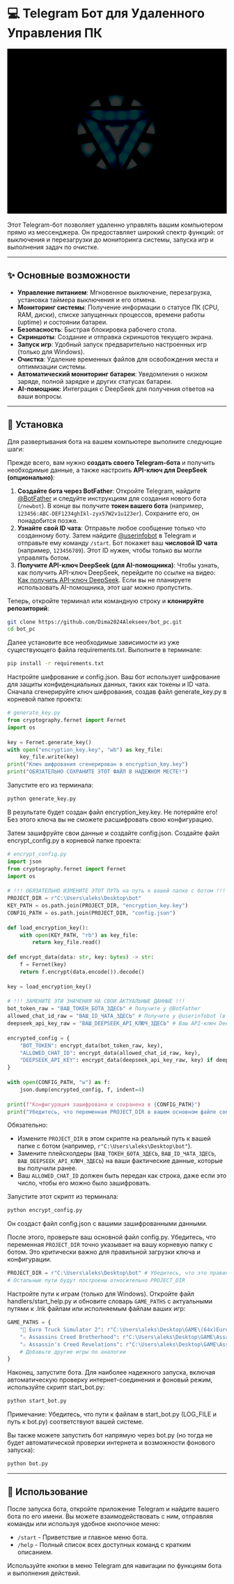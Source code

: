 # 💻 Telegram Бот для Удаленного Управления ПК

![GIF-анимация приветствия](https://github.com/Dima2024Alekseev/bot_pc/blob/main/preview.gif)

Этот Telegram-бот позволяет удаленно управлять вашим компьютером прямо из мессенджера. Он предоставляет широкий спектр функций: от выключения и перезагрузки до мониторинга системы, запуска игр и выполнения задач по очистке.

---

## ✨ Основные возможности

* **Управление питанием**: Мгновенное выключение, перезагрузка, установка таймера выключения и его отмена.
* **Мониторинг системы**: Получение информации о статусе ПК (CPU, RAM, диски), списке запущенных процессов, времени работы (uptime) и состоянии батареи.
* **Безопасность**: Быстрая блокировка рабочего стола.
* **Скриншоты**: Создание и отправка скриншотов текущего экрана.
* **Запуск игр**: Удобный запуск предварительно настроенных игр (только для Windows).
* **Очистка**: Удаление временных файлов для освобождения места и оптимизации системы.
* **Автоматический мониторинг батареи**: Уведомления о низком заряде, полной зарядке и других статусах батареи.
* **AI-помощник**: Интеграция с DeepSeek для получения ответов на ваши вопросы.

---

## 🚀 Установка

Для развертывания бота на вашем компьютере выполните следующие шаги:

Прежде всего, вам нужно **создать своего Telegram-бота** и получить необходимые данные, а также настроить **API-ключ для DeepSeek (опционально)**:

1. **Создайте бота через BotFather**: Откройте Telegram, найдите [@BotFather](https://t.me/BotFather) и следуйте инструкциям для создания нового бота (`/newbot`). В конце вы получите **токен вашего бота** (например, `123456:ABC-DEF1234ghIkl-zyx57W2v1u123er`). Сохраните его, он понадобится позже.
2. **Узнайте свой ID чата**: Отправьте любое сообщение только что созданному боту. Затем найдите [@userinfobot](https://t.me/userinfobot) в Telegram и отправьте ему команду `/start`. Бот покажет ваш **числовой ID чата** (например, `123456789`). Этот ID нужен, чтобы только вы могли управлять ботом.
3. **Получите API-ключ DeepSeek (для AI-помощника)**: Чтобы узнать, как получить API-ключ DeepSeek, перейдите по ссылке на видео: [Как получить API-ключ DeepSeek](https://youtu.be/j0VfsZxdUEg?si=2wJhjctIDcOZ_I6x). Если вы не планируете использовать AI-помощника, этот шаг можно пропустить.

Теперь, откройте терминал или командную строку и **клонируйте репозиторий**:

```bash
git clone https://github.com/Dima2024Alekseev/bot_pc.git
cd bot_pc
```

Далее установите все необходимые зависимости из уже существующего файла requirements.txt. Выполните в терминале:

```bash
pip install -r requirements.txt
```

Настройте шифрование и config.json. Ваш бот использует шифрование для защиты конфиденциальных данных, таких как токены и ID чата. Сначала сгенерируйте ключ шифрования, создав файл generate_key.py в корневой папке проекта:

```python
# generate_key.py
from cryptography.fernet import Fernet
import os

key = Fernet.generate_key()
with open("encryption_key.key", "wb") as key_file:
    key_file.write(key)
print("Ключ шифрования сгенерирован в encryption_key.key")
print("ОБЯЗАТЕЛЬНО СОХРАНИТЕ ЭТОТ ФАЙЛ В НАДЕЖНОМ МЕСТЕ!")
```

Запустите его из терминала:

```bash
python generate_key.py
```

В результате будет создан файл encryption_key.key. Не потеряйте его! Без этого ключа вы не сможете расшифровать свою конфигурацию.

Затем зашифруйте свои данные и создайте config.json. Создайте файл encrypt_config.py в корневой папке проекта:

```python
# encrypt_config.py
import json
from cryptography.fernet import Fernet
import os

# !!! ОБЯЗАТЕЛЬНО ИЗМЕНИТЕ ЭТОТ ПУТЬ на путь к вашей папке с ботом !!!
PROJECT_DIR = r"C:\Users\aleks\Desktop\bot"
KEY_PATH = os.path.join(PROJECT_DIR, "encryption_key.key")
CONFIG_PATH = os.path.join(PROJECT_DIR, "config.json")

def load_encryption_key():
    with open(KEY_PATH, "rb") as key_file:
        return key_file.read()

def encrypt_data(data: str, key: bytes) -> str:
    f = Fernet(key)
    return f.encrypt(data.encode()).decode()

key = load_encryption_key()

# !!! ЗАМЕНИТЕ ЭТИ ЗНАЧЕНИЯ НА СВОИ АКТУАЛЬНЫЕ ДАННЫЕ !!!
bot_token_raw = "ВАШ_ТОКЕН_БОТА_ЗДЕСЬ" # Получите у @BotFather
allowed_chat_id_raw = "ВАШ_ID_ЧАТА_ЗДЕСЬ" # Получите у @userinfobot (в виде строки)
deepseek_api_key_raw = "ВАШ_DEEPSEEK_API_КЛЮЧ_ЗДЕСЬ" # Ваш API-ключ DeepSeek (оставьте "" если не используете)

encrypted_config = {
    "BOT_TOKEN": encrypt_data(bot_token_raw, key),
    "ALLOWED_CHAT_ID": encrypt_data(allowed_chat_id_raw, key),
    "DEEPSEEK_API_KEY": encrypt_data(deepseek_api_key_raw, key) if deepseek_api_key_raw else "",
}

with open(CONFIG_PATH, "w") as f:
    json.dump(encrypted_config, f, indent=4)

print(f"Конфигурация зашифрована и сохранена в {CONFIG_PATH}")
print("Убедитесь, что переменная PROJECT_DIR в вашем основном файле config.py соответствует этому пути.")
```

Обязательно:

- Измените `PROJECT_DIR` в этом скрипте на реальный путь к вашей папке с ботом (например, `r"C:\Users\aleks\Desktop\bot"`).
- Замените плейсхолдеры (`ВАШ_ТОКЕН_БОТА_ЗДЕСЬ`, `ВАШ_ID_ЧАТА_ЗДЕСЬ`, `ВАШ_DEEPSEEK_API_КЛЮЧ_ЗДЕСЬ`) на ваши фактические данные, которые вы получили ранее.
- Ваш `ALLOWED_CHAT_ID` должен быть передан как строка, даже если это число, чтобы его можно было зашифровать.

Запустите этот скрипт из терминала:

```bash
python encrypt_config.py
```

Он создаст файл config.json с вашими зашифрованными данными.

После этого, проверьте ваш основной файл config.py. Убедитесь, что переменная `PROJECT_DIR` точно указывает на вашу корневую папку с ботом. Это критически важно для правильной загрузки ключа и конфигурации.

```python
PROJECT_DIR = r"C:\Users\aleks\Desktop\bot" # Убедитесь, что это правильный и актуальный путь!
# Остальные пути будут построены относительно PROJECT_DIR
```

Настройте пути к играм (только для Windows). Откройте файл handlers/start_help.py и обновите словарь `GAME_PATHS` с актуальными путями к .lnk файлам или исполняемым файлам ваших игр:

```python
GAME_PATHS = {
    "🚛 Euro Truck Simulator 2": r"C:\Users\aleks\Desktop\GAME\(64х)Euro Truck Simulator 2.lnk",
    "⚔️ Assassins Creed Brotherhood": r"C:\Users\aleks\Desktop\GAME\Assassins Creed Brotherhood.lnk",
    "⚔️ Assassin's Creed Revelations": r"C:\Users\aleks\Desktop\GAME\Assassin's Creed.Revelations.v 1.03 + 6 DLC.lnk",
    # Добавьте другие игры по аналогии
}
```

Наконец, запустите бота. Для наиболее надежного запуска, включая автоматическую проверку интернет-соединения и фоновый режим, используйте скрипт start_bot.py:

```bash
python start_bot.py
```

Примечание: Убедитесь, что пути к файлам в start_bot.py (LOG_FILE и путь к bot.py) соответствуют вашей системе.

Вы также можете запустить бот напрямую через bot.py (но тогда не будет автоматической проверки интернета и возможности фонового запуска):

```bash
python bot.py
```

---

## 🤖 Использование

После запуска бота, откройте приложение Telegram и найдите вашего бота по его имени. Вы можете взаимодействовать с ним, отправляя команды или используя удобное кнопочное меню:

- `/start` - Приветствие и главное меню бота.
- `/help` - Полный список всех доступных команд с кратким описанием.

Используйте кнопки в меню Telegram для навигации по функциям бота и выполнения действий.
